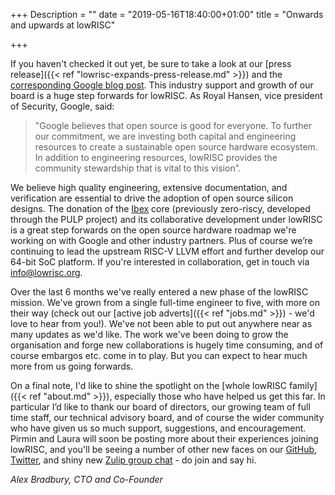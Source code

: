 +++
Description = ""
date = "2019-05-16T18:40:00+01:00"
title = "Onwards and upwards at lowRISC"

+++

If you haven't checked it out yet, be sure to take a look at our [press
release]({{< ref "lowrisc-expands-press-release.md" >}}) and the
[corresponding Google blog
post](https://opensource.googleblog.com/2019/05/google-fosters-open-source-hardware.html).
This industry support and growth of our board is a huge step forwards for
lowRISC. As Royal Hansen, vice president of Security, Google, said:

<blockquote>
"Google believes that open source is good for everyone. To further our
commitment, we are investing both capital and engineering resources to create
a sustainable open source hardware ecosystem. In addition to engineering
resources, lowRISC provides the community stewardship that is vital to this
vision”.
</blockquote>

We believe high quality engineering, extensive documentation, and
verification are essential to drive the adoption of open source silicon
designs. The donation of the [Ibex](https://github.com/lowrisc/ibex) core
(previously zero-riscy, developed through the PULP project) and its collaborative development under lowRISC is a
great step forwards on the open source hardware roadmap we're working on with
Google and other industry partners. Plus of course we’re continuing to lead the upstream RISC-V LLVM effort and further develop our 64-bit SoC platform. If you're interested in collaboration, get in touch via info@lowrisc.org.

Over the last 6 months we've really entered a new phase of the lowRISC mission.
We've grown from a single full-time engineer to five, with more on their way
(check out our [active job adverts]({{< ref "jobs.md" >}}) - we'd love to hear
from you!). We've not been able to put out anywhere near as many updates as
we'd like. The work we've been doing to grow the organisation and forge new
collaborations is hugely time consuming, and of course embargos etc. come in to
play. But you can expect to hear much more from us going forwards.

On a final note, I'd like to shine the spotlight on the [whole lowRISC
family]({{< ref "about.md" >}}), especially those who have helped us get this far. In
particular I’d like to thank our board of directors, our growing team of full
time staff, our technical advisory board, and of course the wider community
who have given us so much support, suggestions, and encouragement. Pirmin and
Laura will soon be posting more about their experiences joining lowRISC, and
you'll be seeing a number of other new faces on our
[GitHub](https://github.com/lowRISC), [Twitter](https://twitter.com/lowrisc),
and shiny new [Zulip group chat](https://lowrisc.zulipchat.com/register/) - do
join and say hi.

_Alex Bradbury, CTO and Co-Founder_

